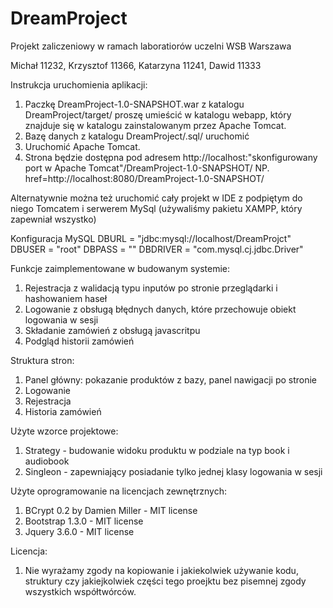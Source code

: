 # DreamProject
Projekt zaliczeniowy w ramach laboratiorów uczelni WSB Warszawa

Michał 11232, Krzysztof 11366, Katarzyna 11241, Dawid 11333

Instrukcja uruchomienia aplikacji:

1. Paczkę DreamProject-1.0-SNAPSHOT.war z katalogu DreamProject/target/ proszę umieścić w katalogu webapp, który znajduje się w katalogu zainstalowanym przez Apache Tomcat.
2. Bazę danych z katalogu DreamProject/.sql/ uruchomić
3. Uruchomić Apache Tomcat.
4. Strona będzie dostępna pod adresem http://localhost:"skonfigurowany port w Apache Tomcat"/DreamProject-1.0-SNAPSHOT/
   NP. href=http://localhost:8080/DreamProject-1.0-SNAPSHOT/

Alternatywnie można też uruchomić cały projekt w IDE z podpiętym do niego Tomcatem i serwerem MySql (używaliśmy pakietu XAMPP, który zapewniał wszystko)

Konfiguracja MySQL
DBURL = "jdbc:mysql://localhost/DreamProjct"
DBUSER = "root"
DBPASS = ""
DBDRIVER = "com.mysql.cj.jdbc.Driver"


Funkcje zaimplementowane w budowanym systemie:
1. Rejestracja z walidacją typu inputów po stronie przeglądarki i hashowaniem haseł
2. Logowanie z obsługą błędnych danych, które przechowuje obiekt logowania w sesji
3. Składanie zamówień z obsługą javascritpu
4. Podgląd historii zamówień

Struktura stron:
1. Panel główny: pokazanie produktów z bazy, panel nawigacji po stronie
2. Logowanie 
3. Rejestracja
4. Historia zamówień

Użyte wzorce projektowe:
1. Strategy - budowanie widoku produktu w podziale na typ book i audiobook
2. Singleon - zapewniający posiadanie tylko jednej klasy logowania w sesji

Użyte oprogramowanie na licencjach zewnętrznych:
1. BCrypt 0.2 by Damien Miller - MIT license
2. Bootstrap 1.3.0 - MIT license
3. Jquery 3.6.0 - MIT license

Licencja:
1. Nie wyrażamy zgody na kopiowanie i jakiekolwiek używanie kodu, struktury czy jakiejkolwiek części tego proejktu bez pisemnej zgody wszystkich współtwórców.
